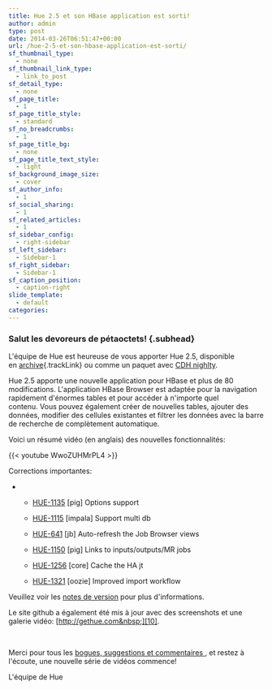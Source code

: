 ```yaml
---
title: Hue 2.5 et son HBase application est sorti!
author: admin
type: post
date: 2014-03-26T06:51:47+00:00
url: /hue-2-5-et-son-hbase-application-est-sorti/
sf_thumbnail_type:
  - none
sf_thumbnail_link_type:
  - link_to_post
sf_detail_type:
  - none
sf_page_title:
  - 1
sf_page_title_style:
  - standard
sf_no_breadcrumbs:
  - 1
sf_page_title_bg:
  - none
sf_page_title_text_style:
  - light
sf_background_image_size:
  - cover
sf_author_info:
  - 1
sf_social_sharing:
  - 1
sf_related_articles:
  - 1
sf_sidebar_config:
  - right-sidebar
sf_left_sidebar:
  - Sidebar-1
sf_right_sidebar:
  - Sidebar-1
sf_caption_position:
  - caption-right
slide_template:
  - default
categories:
---
```


### <span>Salut les devoreurs de p&eacute;taoctets!</span> {.subhead}

<span id="docs-internal-guid-0768643e-1223-5a03-20cc-6cb512e36ff6">L'&eacute;quipe de Hue est heureuse de vous apporter Hue 2.5, disponible en&nbsp;</span>[archive][1]{.trackLink}&nbsp;ou comme un paquet avec&nbsp;[CDH nighlty][2].

Hue 2.5 apporte une nouvelle application pour HBase et plus de 80 modifications.&nbsp;L'application HBase Browser est adapt&eacute;e pour la navigation rapidement d'&eacute;normes tables et pour acc&eacute;der &agrave; n'importe quel contenu.&nbsp;Vous pouvez &eacute;galement cr&eacute;er de nouvelles tables, ajouter des donn&eacute;es, modifier des cellules existantes et filtrer les donn&eacute;es avec la barre de recherche de compl&egrave;tement automatique.

<p id="docs-internal-guid-0768643e-1223-7d5c-1b2c-0694b76a2d99">
  Voici un r&eacute;sum&eacute; vid&eacute;o (en anglais) des nouvelles fonctionnalit&eacute;s:
</p>

{{< youtube WwoZUHMrPL4 >}}

Corrections importantes:

- - [HUE-1135][3]&nbsp;[pig] Options support

  - [HUE-1115][4]&nbsp;[impala] Support multi db

  - [HUE-641][5]&nbsp;[jb] Auto-refresh the Job Browser views

  - [HUE-1150][6]&nbsp;[pig] Links to inputs/outputs/MR jobs

  - [HUE-1256][7]&nbsp;[core] Cache the HA jt

  - [HUE-1321][8]&nbsp;[oozie] Improved import workflow

Veuillez voir les&nbsp;[notes de version][9]&nbsp;pour plus d'informations.

Le site github a &eacute;galement &eacute;t&eacute; mis &agrave; jour avec des screenshots et une galerie vid&eacute;o:&nbsp;[http://gethue.com&nbsp;][10].

&nbsp;

<span id="docs-internal-guid-0768643e-1223-9198-1d84-c7ebd87794ae">Merci pour tous les&nbsp;</span>[bogues, suggestions et commentaires&nbsp;][11], et restez &agrave; l'&eacute;coute, une nouvelle s&eacute;rie de vid&eacute;os commence!

L'&eacute;quipe de Hue</p>

[1]: https://cdn.gethue.com/downloads/releases/2.5.0/hue-2.5.0.tgz
[2]: http://nightly.cloudera.com/cdh4/
[3]: https://issues.cloudera.org/browse/HUE-1135
[4]: https://issues.cloudera.org/browse/HUE-1115
[5]: https://issues.cloudera.org/browse/HUE-641
[6]: https://issues.cloudera.org/browse/HUE-1150
[7]: https://issues.cloudera.org/browse/HUE-1256
[8]: https://issues.cloudera.org/browse/HUE-1321
[9]: http://cloudera.github.com/hue/docs-2.5.0/release-notes/release-notes-2.5.0.html
[10]: https://gethue.com/
[11]: http://groups.google.com/a/cloudera.org/group/hue-user
